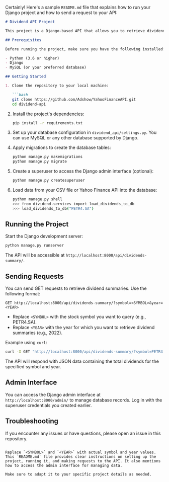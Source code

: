 Certainly! Here's a sample `README.md` file that explains how to run your Django project and how to send a request to your API:

```markdown
# Dividend API Project

This project is a Django-based API that allows you to retrieve dividend summaries by symbol and year.

## Prerequisites

Before running the project, make sure you have the following installed:

- Python (3.6 or higher)
- Django
- MySQL (or your preferred database)

## Getting Started

1. Clone the repository to your local machine:

   ```bash
   git clone https://github.com/Adshow/YahooFinanceAPI.git
   cd dividend-api
   ```

2. Install the project's dependencies:

   ```bash
   pip install -r requirements.txt
   ```

3. Set up your database configuration in `dividend_api/settings.py`. You can use MySQL or any other database supported by Django.

4. Apply migrations to create the database tables:

   ```bash
   python manage.py makemigrations
   python manage.py migrate
   ```

5. Create a superuser to access the Django admin interface (optional):

   ```bash
   python manage.py createsuperuser
   ```

6. Load data from your CSV file or Yahoo Finance API into the database:

   ```bash
   python manage.py shell
   >>> from dividend.services import load_dividends_to_db
   >>> load_dividends_to_db("PETR4.SA")
   ```

## Running the Project

Start the Django development server:

```bash
python manage.py runserver
```

The API will be accessible at `http://localhost:8000/api/dividends-summary/`.

## Sending Requests

You can send GET requests to retrieve dividend summaries. Use the following format:

```
GET http://localhost:8000/api/dividends-summary/?symbol=<SYMBOL>&year=<YEAR>
```

- Replace `<SYMBOL>` with the stock symbol you want to query (e.g., PETR4.SA).
- Replace `<YEAR>` with the year for which you want to retrieve dividend summaries (e.g., 2022).

Example using `curl`:

```bash
curl -X GET "http://localhost:8000/api/dividends-summary/?symbol=PETR4.SA&year=2022"
```

The API will respond with JSON data containing the total dividends for the specified symbol and year.

## Admin Interface

You can access the Django admin interface at `http://localhost:8000/admin/` to manage database records. Log in with the superuser credentials you created earlier.

## Troubleshooting

If you encounter any issues or have questions, please open an issue in this repository.

```

Replace `<SYMBOL>` and `<YEAR>` with actual symbol and year values. This `README.md` file provides clear instructions on setting up the project, running it, and making requests to the API. It also mentions how to access the admin interface for managing data.

Make sure to adapt it to your specific project details as needed.